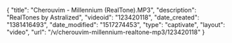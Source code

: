 {
    "title": "Cherouvim - Millennium (RealTone).MP3",
    "description": "RealTones by Astralized",
    "videoid": "123420118",
    "date_created": "1381416493",
    "date_modified": "1517274453",
    "type": "captivate",
    "layout": "video",
    "url": "\/v\/cherouvim-millennium-realtone-mp3\/123420118"
}